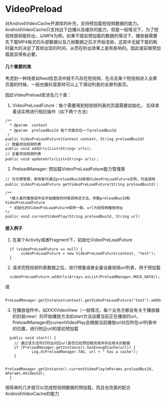 # VideoPreload
对AndroidVideoCache开源库的补充，支持预加载短视频数据的能力。
AndroidVideoCache只支持边下边播以及缓存的能力，但是一般情况下，为了短视频首帧能秒出，以MP4为例，如果不提前预加载的数据的情况下，播放器需要先下载MP4格式的头部数据以及几帧数据之后才开始渲染，这其中无疑下载的耗时最大的决定了首帧出现的时间，从而在秒出效果上是有影响的。因此提前做预加载就显得有必要。

#### 几个重要的类
考虑到一种场景如feed信息流中就不凡存在短视频，在点击某个短视频进入全屏页面的时候，一般也像抖音那样可以上下滑动列表的全屏列表页。

因此VideoPreload库涉及几个类：

1. VideoPreLoadFuture：每个需要用到短视频列表的页面需要初始化， 后续拿着该实例进行相应操作（如下两个方法）
```
/**
  * @param  context
  * @param  preloadBusId 每个页面对应一个preloadBusId
 /
public VideoPreLoadFuture(Context context, String preloadBusId)
// 增量添加视频列表
public void addUrls(List<String> urls);
// 全量添加视频列表
public void updateUrls(List<String> urls)；
```

2. PreloadManager: 预加载VideoPreLoadFuture能力管理类
```
// 为方便管理，使用者可通过preloadBusId获取VideoPreLoadFuture实例，可选调用
public VideoPreLoadFuture getVideoPreLoadFuture(String preloadBusId)；

/**
  *接入者的播放组件在开始播放的时候调用该方法，参数preloadBusId和VideoPreLoadFuture
  * 初始化的VideoPreLoadFuture保持一致，url为短视频播放地址
*/
public void currentVideoPlay(String preloadBusId, String url) 
```

#### 接入例子
1. 在某个Activity或者Fragment下，初始化VideoPreLoadFuture
```
  if (videoPreLoadFuture == null) {
       videoPreLoadFuture = new VideoPreLoadFuture(context, "test");
  }
```
2. 请求完短视频列表数据之后，进行增量或者全量设置视频url列表，用于预加载
```
  videoPreLoadFuture.addUrls(Arrays.asList(PreloadManager.MOCK_DATA));
```
或
```
  PreLoadManager.getInstance(context).getVideoPreLoadFuture("test").addUrls(Arrays.asList(PreloadManager.MOCK_DATA));
```
3. 在播放组件中，如XXXVideoView（一般情况，每个业务方都会有关于播放器的封装view）的开始播放方法如start方法设置当前正在播放的url，
   PreloadManager的currentVideoPlay会根据当前播放url对应所在url列表中的位置，进行附近url的提前预加载
```
  public void start() {
    // 通过该方法可打印出对应url是否已经预加载完成并存在相关的数据
    if (PreloadManager.getInstance().hasEnoughCache(url)) {
            Log.d(PreloadManager.TAG, url + " has a cache");
    }
    
    PreloadManager.getInstance().currentVideoPlay(mParams.preloadBusId, mParams.mVideoId);
  }
```

很简单的几步就可以完成短视频数据的预加载，而且也完美的配合AndroidVideoCache的能力

